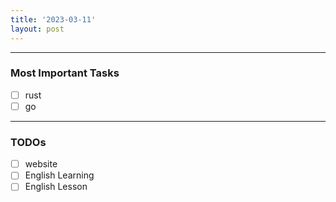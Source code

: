 ```yaml
---
title: '2023-03-11'
layout: post
---
```


---

### Most Important Tasks

- [ ] rust
- [ ] go

---

### TODOs

- [ ] website
- [ ] English Learning
- [ ] English Lesson
